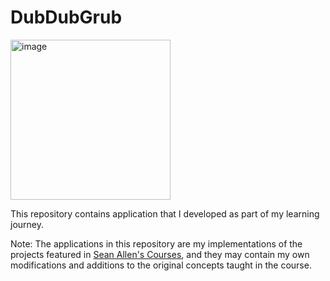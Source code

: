 # DubDubGrub

<img width="256" alt="image" src="https://github.com/wengriff/DubDubGrub/assets/53659533/fc207134-a9ee-4d09-b286-9a6c8b96d4af">

 
This repository contains application that I developed as part of my learning journey.

Note: The applications in this repository are my implementations of the projects featured in [Sean Allen's Courses](https://www.youtube.com/@seanallen), and they may contain my own modifications and additions to the original concepts taught in the course.

